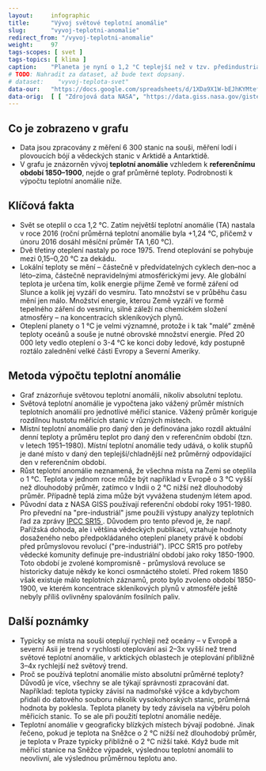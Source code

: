 ```yaml
---
layout:     infographic
title:      "Vývoj světové teplotní anomálie"
slug:       "vyvoj-teplotni-anomalie"
redirect_from: "/vyvoj-teplotni-anomalie"
weight:     97
tags-scopes: [ svet ]
tags-topics: [ klima ]
caption:    "Planeta je nyní o 1,2 °C teplejší než v tzv. předindustriálním období, tedy v letech 1850–1900. To je však průměrná hodnota teplotní anomálie pro celou planetu – většina míst na severní polokouli je dnes oproti referenčnímu období teplejší o 2–3 °C."
# TODO: Nahradit za dataset, až bude text dopsaný.
# dataset:    "vyvoj-teplota-svet"
data-our:   "https://docs.google.com/spreadsheets/d/1XDa9X1W-bEJhKYMtefvwPuz5N0l2HPyio5dR5KI9qsY/edit?usp=sharing"
data-orig:  [ [ "Zdrojová data NASA", "https://data.giss.nasa.gov/gistemp/" ] ]
---
```


## Co je zobrazeno v grafu

* Data jsou zpracovány z měření 6 300  stanic na souši, měření lodí i plovoucích bójí a vědeckých stanic v Arktidě a Antarktidě.
* V grafu je znázorněn vývoj __teplotní anomálie__ vzhledem k __referenčnímu období 1850–1900__, nejde o graf průměrné teploty. Podrobnosti k výpočtu teplotní anomálie níže.

## Klíčová fakta

* Svět se oteplil o cca 1,2 °C. Zatím největší teplotní anomálie (TA) nastala v roce 2016 (roční průměrná teplotní anomálie byla +1,24 °C, přičemž v únoru 2016 dosáhl měsíční průměr TA 1,60 °C).
* Dvě třetiny oteplení nastaly po roce 1975. Trend oteplování se pohybuje mezi 0,15–0,20 °C za dekádu.
* Lokální teploty se mění – částečně v předvídatelných cyklech den–noc a léto–zima, částečně nepravidelnými atmosférickými jevy. Ale globální teplota je určena tím, kolik energie přijme Země ve formě záření od Slunce a kolik jej vyzáří do vesmíru. Tato množství se v průběhu času mění jen málo. Množství energie, kterou Země vyzáří ve formě tepelného záření do vesmíru, silně záleží na chemickém složení atmosféry – na koncentracích skleníkových plynů.
* Oteplení planety o 1 °C je velmi významné, protože i k tak "malé” změně teploty oceánů a souše je nutné obrovské množství energie. Před 20 000 lety vedlo oteplení o 3-4 °C ke konci doby ledové, kdy postupně roztálo zalednění velké části Evropy a Severní Ameriky.

## Metoda výpočtu teplotní anomálie

* Graf znázorňuje světovou teplotní anomálii, nikoliv absolutní teplotu.
* Světová teplotní anomálie je vypočtena jako vážený průměr místních teplotních anomálií pro jednotlivé měřicí stanice. Vážený průměr koriguje rozdílnou hustotu měřicích stanic v různých místech.
* Místní teplotní anomálie pro daný den je definována jako rozdíl aktuální denní teploty a průměru teplot pro daný den v referenčním období (tzn. v letech 1951–1980). Místní teplotní anomálie tedy udává, o kolik stupňů je dané místo v daný den teplejší/chladnější než průměrný odpovídající den v referenčním období.
* Růst teplotní anomálie neznamená, že všechna místa na Zemi se oteplila o 1 °C. Teplota v jednom roce může být například v Evropě o 3 °C vyšší než dlouhodobý průměr, zatímco v Indii o 2 °C nižší než dlouhodobý průměr. Případně teplá zima může být vyvážena studeným létem apod.
* Původní data z NASA GISS používají referenční období roky 1951-1980. Pro převední na "pre-industriál" jsme použili výstupy analýzy teplotních řad za zprávy [IPCC SR15 ](https://www.ipcc.ch/sr15/). Důvodem pro tento převod je, že např. Pařížská dohoda, ale i většina vědeckých publikací, vztahuje hodnoty dosaženého nebo předpokládaného oteplení planety právě k období před průmyslovou revolucí ("pre-industriál"). IPCC SR15 pro potřeby vědecké komunity definuje pre-industriální období jako roky 1850-1900. Toto období je zvolené kompromisně - průmyslová revoluce se historicky datuje někdy ke konci osmnáctého století. Před rokem 1850 však existuje málo teplotních záznamů, proto bylo zvoleno období 1850-1900, ve kterém koncentrace skleníkových plynů v atmosféře ještě nebyly příliš ovlivněny spalováním fosilních paliv.

## Další poznámky

* Typicky se místa na souši oteplují rychleji než oceány – v Evropě a severní Asii je trend v rychlosti oteplování asi 2–3x vyšší než trend světové teplotní anomálie, v arktických oblastech je oteplování přibližně 3–4x rychlejší než světový trend.
* Proč se používá teplotní anomálie místo absolutní průměrné teploty? Důvodů je více, všechny se ale týkají správnosti zpracování dat. Například: teplota typicky závisí na nadmořské výšce a kdybychom přidali do datového souboru několik vysokohorských stanic, průměrná hodnota by poklesla. Teplota planety by tedy závisela na výběru poloh měřicích stanic. To se ale při použití teplotní anomálie neděje.
* Teplotní anomálie v geograficky blízkých místech bývají podobné. Jinak řečeno, pokud je teplota na Sněžce o 2 °C nižší než dlouhodobý průměr, je teplota v Praze typicky přibližně o 2 °C nižší také. Když bude mít měřicí stanice na Sněžce výpadek, výslednou teplotní anomálii to neovlivní, ale výslednou průměrnou teplotu ano.
